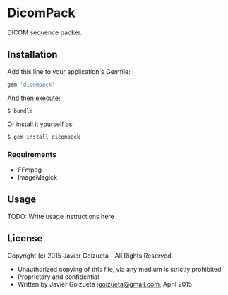 # DicomPack

DICOM sequence packer.

## Installation

Add this line to your application's Gemfile:

```ruby
gem 'dicompack'
```

And then execute:

    $ bundle

Or install it yourself as:

    $ gem install dicompack

### Requirements

* FFmpeg
* ImageMagick

## Usage

TODO: Write usage instructions here

## License

Copyright (c) 2015 Javier Goizueta - All Rights Reserved

* Unauthorized copying of this file, via any medium is strictly prohibited
* Proprietary and confidential
* Written by Javier Goizueta <jgoizueta@gmail.com>, April 2015
